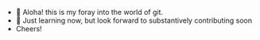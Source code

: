 - 👋 Aloha! this is my foray into the world of git. 
- 👀 Just learning now, but look forward to substantively contributing soon
- Cheers!

<!---
k-mal10613302/k-mal10613302 is a ✨ special ✨ repository because its `README.md` (this file) appears on your GitHub profile.
You can click the Preview link to take a look at your changes.
--->
